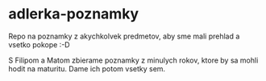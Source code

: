 # adlerka-poznamky
Repo na poznamky z akychkolvek predmetov, aby sme mali prehlad a vsetko pokope :-D

S Filipom a Matom zbierame poznamky z minulych rokov, ktore by sa mohli hodit na maturitu. Dame ich potom vsetky sem.

